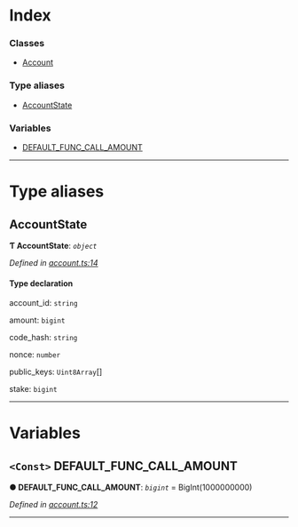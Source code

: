 

# Index

### Classes

* [Account](../classes/_account_.account.md)

### Type aliases

* [AccountState](_account_.md#accountstate)

### Variables

* [DEFAULT_FUNC_CALL_AMOUNT](_account_.md#default_func_call_amount)

---

# Type aliases

<a id="accountstate"></a>

##  AccountState

**Ƭ AccountState**: *`object`*

*Defined in [account.ts:14](https://github.com/nearprotocol/nearlib/blob/b1675ba/src.ts/account.ts#L14)*

#### Type declaration

 account_id: `string`

 amount: `bigint`

 code_hash: `string`

 nonce: `number`

 public_keys: `Uint8Array`[]

 stake: `bigint`

___

# Variables

<a id="default_func_call_amount"></a>

## `<Const>` DEFAULT_FUNC_CALL_AMOUNT

**● DEFAULT_FUNC_CALL_AMOUNT**: *`bigint`* =  BigInt(1000000000)

*Defined in [account.ts:12](https://github.com/nearprotocol/nearlib/blob/b1675ba/src.ts/account.ts#L12)*

___

